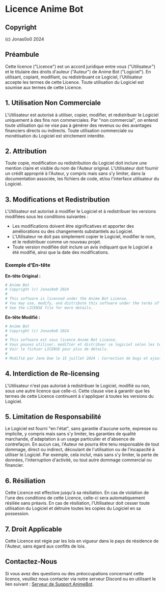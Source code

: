 
# Licence Anime Bot

## Copyright
(c) Jonas0o0 2024

## Préambule
Cette licence ("Licence") est un accord juridique entre vous ("Utilisateur") et le titulaire des droits d'auteur ("Auteur") de Anime Bot ("Logiciel"). En utilisant, copiant, modifiant, ou redistribuant ce Logiciel, l'Utilisateur accepte les termes de cette Licence. Toute utilisation du Logiciel est soumise aux termes de cette Licence.

## 1. Utilisation Non Commerciale
L'Utilisateur est autorisé à utiliser, copier, modifier, et redistribuer le Logiciel uniquement à des fins non commerciales. Par "non commercial", on entend toute utilisation qui ne vise pas à générer des revenus ou des avantages financiers directs ou indirects. Toute utilisation commerciale ou monétisation du Logiciel est strictement interdite.

## 2. Attribution
Toute copie, modification ou redistribution du Logiciel doit inclure une mention claire et visible du nom de l'Auteur original. L'Utilisateur doit fournir un crédit approprié à l'Auteur, y compris mais sans s'y limiter, dans la documentation associée, les fichiers de code, et/ou l'interface utilisateur du Logiciel.

## 3. Modifications et Redistribution
L'Utilisateur est autorisé à modifier le Logiciel et à redistribuer les versions modifiées sous les conditions suivantes :

- Les modifications doivent être significatives et apporter des améliorations ou des changements substantiels au Logiciel.
- L'Utilisateur ne doit pas simplement copier le Logiciel, modifier le nom, et le redistribuer comme un nouveau projet.
- Toute version modifiée doit inclure un avis indiquant que le Logiciel a été modifié, ainsi que la date des modifications.

### Exemple d'En-tête

**En-tête Original :**
```Python
# Anime Bot
# Copyright (c) Jonas0o0 2024
# 
# This software is licensed under the Anime Bot License.
# You may use, modify, and distribute this software under the terms of the Anime Bot License.
# See the LICENSE file for more details.
```

**En-tête Modifié :**
```Python
# Anime Bot
# Copyright (c) Jonas0o0 2024
# 
# This software est sous licence Anime Bot License.
# Vous pouvez utiliser, modifier et distribuer ce logiciel selon les termes de la licence Anime Bot License.
# Voir le fichier LICENSE pour plus de détails.
# 
# Modifié par Jane Doe le 15 juillet 2024 : Correction de bugs et ajout de nouvelles fonctionnalités.
```

## 4. Interdiction de Re-licensing
L'Utilisateur n'est pas autorisé à redistribuer le Logiciel, modifié ou non, sous une autre licence que celle-ci. Cette clause vise à garantir que les termes de cette Licence continuent à s'appliquer à toutes les versions du Logiciel.

## 5. Limitation de Responsabilité
Le Logiciel est fourni "en l'état", sans garantie d'aucune sorte, expresse ou implicite, y compris mais sans s'y limiter, les garanties de qualité marchande, d'adaptation à un usage particulier et d'absence de contrefaçon. En aucun cas, l'Auteur ne pourra être tenu responsable de tout dommage, direct ou indirect, découlant de l'utilisation ou de l'incapacité à utiliser le Logiciel. Par exemple, cela inclut, mais sans s'y limiter, la perte de données, l'interruption d'activité, ou tout autre dommage commercial ou financier.

## 6. Résiliation
Cette Licence est effective jusqu'à sa résiliation. En cas de violation de l'une des conditions de cette Licence, celle-ci sera automatiquement résiliée sans préavis. En cas de résiliation, l'Utilisateur doit cesser toute utilisation du Logiciel et détruire toutes les copies du Logiciel en sa possession.

## 7. Droit Applicable
Cette Licence est régie par les lois en vigueur dans le pays de résidence de l'Auteur, sans égard aux conflits de lois.

## Contactez-Nous
Si vous avez des questions ou des préoccupations concernant cette licence, veuillez nous contacter via notre serveur Discord ou en utilisant le lien suivant : [Serveur de Support AnimeBot](https://discord.gg/UBs3Uu2bxw).
